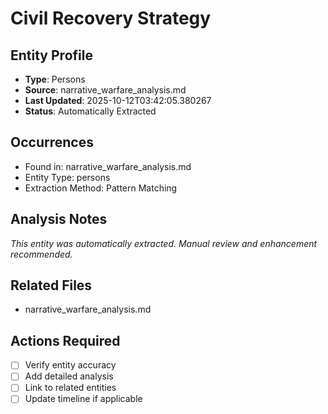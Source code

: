 # Civil Recovery Strategy

## Entity Profile
- **Type**: Persons
- **Source**: narrative_warfare_analysis.md
- **Last Updated**: 2025-10-12T03:42:05.380267
- **Status**: Automatically Extracted

## Occurrences
- Found in: narrative_warfare_analysis.md
- Entity Type: persons
- Extraction Method: Pattern Matching

## Analysis Notes
*This entity was automatically extracted. Manual review and enhancement recommended.*

## Related Files
- narrative_warfare_analysis.md

## Actions Required
- [ ] Verify entity accuracy
- [ ] Add detailed analysis
- [ ] Link to related entities
- [ ] Update timeline if applicable
